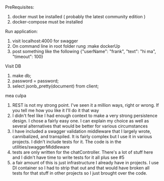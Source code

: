 
PreRequisites:
1) docker must be installed ( probably the latest community edition )
2) docker-compose must be installed

Run application:
1) visit localhost:4000 for swagger
1) On command line in root folder rung :make dockerUp
2) post something like the following {"userName": "frank", "text": "hi ma", "timeout": 100}

Visit DB
1) make db;
2) password = password;
3) select jsonb_pretty(document) from client;

mea culpa
1) REST is not my strong point. I've seen it a million ways, right or wrong.
If you tell me how you like it I'll do it that way
2) I didn't feel like I had enough context to make a very strong persistence design. I chose a fairly easy one.
I can explain my choice as well as several alternatives that would be better for various circumstances
3) I have included a swagger validation middleware that I largely wrote, cannibalized, and transpiled.  It is fairly
complex but I use it in various projects.  I didn't include tests for it. The code is in the utilities/swaggerMiddleware
4) tests are only written for the chatController.  There's a lot of stuff here and I didn't have time to write tests
for it all plus see #5
5) a fair amount of this is just infrastructure I already have in projects.  I use DI container so I had to strip that
out and that would have broken all tests for that stuff in other projects so I just brought over the code.